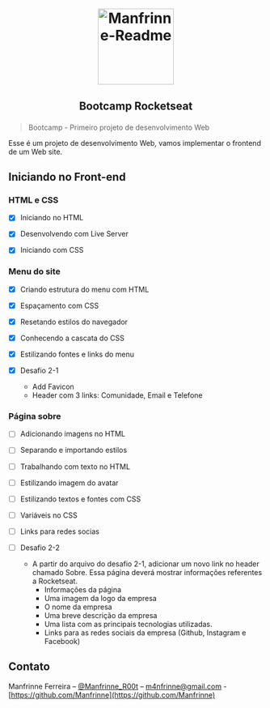 
<h1 align="center">
  <img alt="Manfrinne-Readme" src="https://avatars3.githubusercontent.com/u/58799400?s=460&u=f999f953097ba809f7da805ffda078037205fc95&v=4" width="150px" />
</h1>

<h2 align="center">

 Bootcamp Rocketseat

</h2>

> Bootcamp - Primeiro projeto de desenvolvimento Web

Esse é um projeto de desenvolvimento Web, vamos implementar o frontend de um Web site.

## Iniciando no Front-end

### HTML e CSS

- [x] Iniciando no HTML

- [x] Desenvolvendo com Live Server

- [x] Iniciando com CSS

### Menu do site

- [x] Criando estrutura do menu com HTML

- [x] Espaçamento com CSS

- [x] Resetando estilos do navegador

- [x] Conhecendo a cascata do CSS

- [x] Estilizando fontes e links do menu

- [x] Desafio 2-1

  - Add Favicon
  - Header com 3 links: Comunidade, Email e Telefone

### Página sobre

- [ ] Adicionando imagens no HTML

- [ ] Separando e importando estilos

- [ ] Trabalhando com texto no HTML

- [ ] Estilizando imagem do avatar

- [ ] Estilizando textos e fontes com CSS

- [ ] Variáveis no CSS

- [ ] Links para redes socias

- [ ] Desafio 2-2

  - A partir do arquivo do desafio 2-1, adicionar um novo link no header chamado Sobre. Essa página deverá mostrar informações referentes a Rocketseat.
    - Informações da página
    - Uma imagem da logo da empresa
    - O nome da empresa
    - Uma breve descrição da empresa
    - Uma lista com as principais tecnologias utilizadas.
    - Links para as redes sociais da empresa (Github, Instagram e Facebook)
  
## Contato

Manfrinne Ferreira – [@Manfrinne_R00t](https://twitter.com/Manfrinne_R00t) – m4nfrinne@gmail.com - [https://github.com/Manfrinne](https://github.com/Manfrinne)

